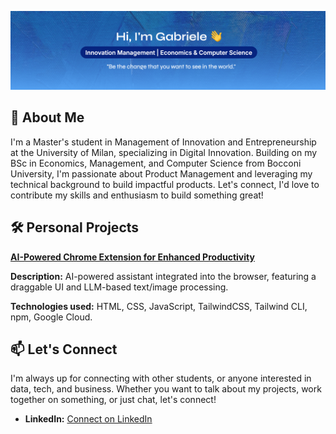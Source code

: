 ![Profile Banner](profile_banner.png)

## 🚀 About Me
I'm a Master's student in Management of Innovation and Entrepreneurship at the University of Milan, specializing in Digital Innovation. Building on my BSc in Economics, Management, and Computer Science from Bocconi University, I'm passionate about Product Management and leveraging my technical background to build impactful products. Let's connect, I'd love to contribute my skills and enthusiasm to build something great!

## 🛠️ Personal Projects
**[AI-Powered Chrome Extension for Enhanced Productivity](https://sizeofbits.github.io/ai_assistant/index.html)**

**Description:** AI-powered assistant integrated into the browser, featuring a draggable UI and LLM-based text/image processing.

**Technologies used:** HTML, CSS, JavaScript, TailwindCSS, Tailwind CLI, npm, Google Cloud.

## 📫 Let's Connect
I'm always up for connecting with other students, or anyone interested in data, tech, and business.  Whether you want to talk about my projects, work together on something, or just chat, let's connect!
*   **LinkedIn:** [Connect on LinkedIn](https://linkedin.com/in/gabriele-mariello)
